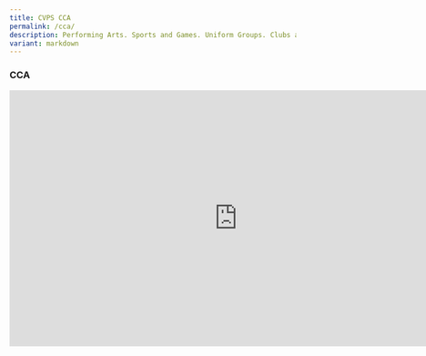 ```yaml
---
title: CVPS CCA
permalink: /cca/
description: Performing Arts. Sports and Games. Uniform Groups. Clubs and Societies.
variant: markdown
---
```

### **CCA**
<center>
<iframe allowfullscreen="true" height="450" width="800" frameborder="0" src="https://docs.google.com/presentation/d/e/2PACX-1vTrfReCtwdQzzj-azs6zUDJKDQ8x3NHfxjSaU-g_qt6HrUl7gga_3OpQ-_Gf7sQkA/pubembed?start=true&amp;loop=true&amp;delayms=5000"></iframe></center>